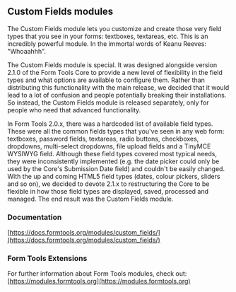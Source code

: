 ## Custom Fields modules

The Custom Fields module lets you customize and create those very field types that you see in your forms: textboxes, 
textareas, etc. This is an incredibly powerful module. In the immortal words of Keanu Reeves: "Whoaahhh".

The Custom Fields module is special. It was designed alongside version 2.1.0 of the Form Tools Core to provide a new
level of flexibility in the field types and what options are available to configure them. Rather than distributing
this functionality with the main release, we decided that it would lead to a lot of confusion and people potentially
breaking their installations. So instead, the Custom Fields module is released separately, only for people who need that
advanced functionality.

In Form Tools 2.0.x, there was a hardcoded list of available field types. These were all the common fields types that
you've seen in any web form: textboxes, password fields, textareas, radio buttons, checkboxes, dropdowns, multi-select
dropdowns, file upload fields and a TinyMCE WYSIWYG field. Although these field types covered most typical needs, they
were inconsistently implemented (e.g. the date picker could only be used by the Core's Submission Date field) and
couldn't be easily changed. With the up and coming HTML5 field types (dates, colour pickers, sliders and so on), we
decided to devote 2.1.x to restructuring the Core to be flexible in how those field types are displayed, saved,
processed and managed. The end result was the Custom Fields module.

### Documentation

[https://docs.formtools.org/modules/custom_fields/](https://docs.formtools.org/modules/custom_fields/)

### Form Tools Extensions

For further information about Form Tools modules, check out: 
[https://modules.formtools.org](https://modules.formtools.org)
